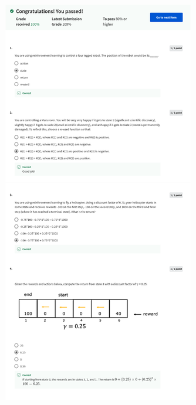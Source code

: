 
![](https://github.com/ratewalamit/Machine-Learning-Andrew-Ng/blob/045f46e1e29d1a901c9ae94c7bbb448b89056e91/C3%20-%20Unsupervised%20Learning,%20Recommenders,%20Reinforcement%20Learning/week3/Practice%20quiz%20:%20Reinforcement%20learning%20introduction/ss1.png)
![](https://github.com/ratewalamit/Machine-Learning-Andrew-Ng/blob/045f46e1e29d1a901c9ae94c7bbb448b89056e91/C3%20-%20Unsupervised%20Learning,%20Recommenders,%20Reinforcement%20Learning/week3/Practice%20quiz%20:%20Reinforcement%20learning%20introduction/ss2.png)